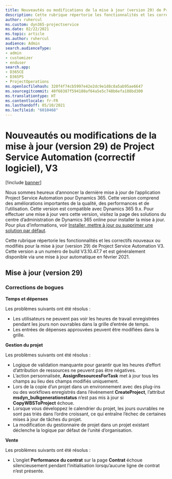 ```yaml
---
title: Nouveautés ou modifications de la mise à jour (version 29) de Project Service Automation (correctif logiciel), V3
description: Cette rubrique répertorie les fonctionnalités et les correctifs disponibles pour la mise à jour (version 29) de Project Service Automation, V3.
author: ruhercul
ms.custom: dyn365-projectservice
ms.date: 02/22/2021
ms.topic: article
ms.author: ruhercul
audience: Admin
search.audienceType:
- admin
- customizer
- enduser
search.app:
- D365CE
- D365PS
- ProjectOperations
ms.openlocfilehash: 320f4f74cb5997e42e2dc9e1d8c8a5ab95ae6647
ms.sourcegitcommit: 40f68387f594180af64a5e5c748b6efa188bd300
ms.translationtype: HT
ms.contentlocale: fr-FR
ms.lasthandoff: 05/10/2021
ms.locfileid: "6010468"
---
```

# <a name="whats-new-or-changed-in-project-service-automation-update-release-29-v3"></a>Nouveautés ou modifications de la mise à jour (version 29) de Project Service Automation (correctif logiciel), V3

[!include [banner](../includes/psa-now-project-operations.md)]

Nous sommes heureux d’annoncer la dernière mise à jour de l’application Project Service Automation pour Dynamics 365. Cette version comprend des améliorations importantes de la qualité, des performances et de l’utilisation. Cette version est compatible avec Dynamics 365 9.x. Pour effectuer une mise à jour vers cette version, visitez la page des solutions du centre d’administration de Dynamics 365 online pour installer la mise à jour. Pour plus d’informations, voir [Installer, mettre à jour ou supprimer une solution par défaut](/power-platform/admin/install-remove-preferred-solution).

Cette rubrique répertorie les fonctionnalités et les correctifs nouveaux ou modifiés pour la mise à jour (version 29) de Project Service Automation V3. Cette version a un numéro de build V3.10.47.7 et est généralement disponible via une mise à jour automatique en février 2021.

## <a name="update-release-29"></a>Mise à jour (version 29)

### <a name="bug-fixes"></a>Corrections de bogues

**Temps et dépenses**

Les problèmes suivants ont été résolus :

- Les utilisateurs ne peuvent pas voir les heures de travail enregistrées pendant les jours non ouvrables dans la grille d’entrée de temps.
- Les entrées de dépenses approuvées peuvent être modifiées dans la grille.

**Gestion du projet**

Les problèmes suivants ont été résolus :

- Logique de validation manquante pour garantir que les heures d’effort d’attribution de ressources ne peuvent pas être négatives.
- L’action personnalisée, **AssignResourcesForTask** met à jour tous les champs au lieu des champs modifiés uniquement.
- Lors de la copie d’un projet dans un environnement avec des plug-ins ou des workflows enregistrés dans l’événement **CreateProject**, l’attribut **msdyn_bulkgenerationstatus** n’est pas mis à jour si **CopyWBSToProject** échoue.
- Lorsque vous développez le calendrier du projet, les jours ouvrables ne sont pas triés dans l’ordre croissant, ce qui entraîne l’échec de certaines mises à jour de tâches du projet.
- La modification du gestionnaire de projet dans un projet existant déclenche la logique par défaut de l’unité d’organisation.

**Vente**

Les problèmes suivants ont été résolus :

- L’onglet **Performance du contrat** sur la page **Contrat** échoue silencieusement pendant l’initialisation lorsqu’aucune ligne de contrat n’est présente.